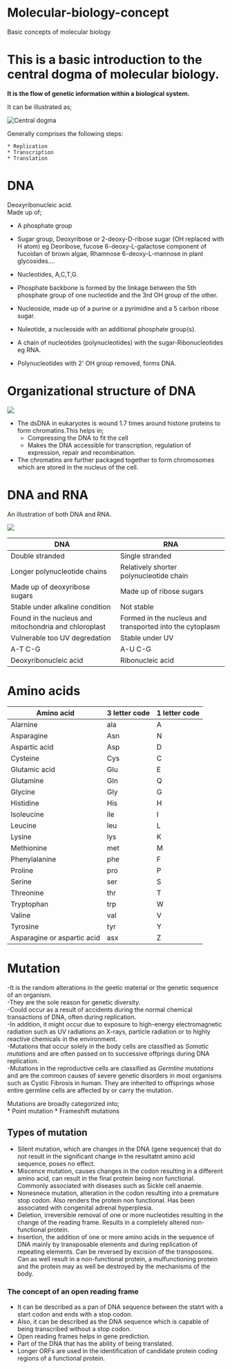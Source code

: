# Molecular-biology-concept
Basic concepts of molecular biology


# This is a basic introduction to the central dogma of molecular biology.    

**It is the flow of genetic information within a biological system.**    


It can be illustrated as;  

![Central dogma](https://upload.wikimedia.org/wikipedia/commons/thumb/6/68/Central_Dogma_of_Molecular_Biochemistry_with_Enzymes.jpg/256px-Central_Dogma_of_Molecular_Biochemistry_with_Enzymes.jpg)    

Generally comprises the following steps:    

    * Replication 
    * Transcription
    * Translation    
    
    
    
    
# DNA    
Deoxyribonucleic acid.    
Made up of;   
  * A phosphate group    
  
  * Sugar group, Deoxyribose or 2-deoxy-D-ribose sugar (OH replaced with H atom) eg Deoribose, fucose 6-deoxy-L-galactose component of fucoidan of brown algae,   Rhamnose 6-deoxy-L-mannose in plant glycosides....    
  
  * Nucleotides, A,C,T,G.     
  
  * Phosphate backbone is formed by the linkage between the 5th phosphate group of one nucleotide and the 3rd OH group of the other. 
     
  * Nucleoside, made up of a purine or a pyrimidine and a 5 carbon ribose sugar.  
   
  * Nuleotide, a nucleoside with an additional phosphate group(s).    
  
  * A chain of nucleotides (polynucleotides) with the sugar-Ribonucleotides eg RNA.    
  
  * Polynucleotides with 2' OH group removed, forms DNA.    
  
  # Organizational structure of DNA
 ![](https://media.springernature.com/lw685/springer-static/image/art%3A10.1186%2F2046-1682-4-8/MediaObjects/13628_2011_Article_8_Fig2_HTML.jpg?as=webp)    
 
  * The dsDNA in eukaryotes is wound 1.7 times around histone proteins to form chromatins.This helps in; 
      * Compressing the DNA to fit the cell
      * Makes the DNA accessible for transcription, regulation of expression, repair and recombination.
  * The chromatins are further packaged together to form chromosomes which are stored in the nucleus of the cell.

# DNA and RNA    
An illustration of both DNA and RNA.    

![](https://cdn.technologynetworks.com/tn/images/body/dnavsrna-final-final1516884024461.jpg)    

   
DNA | RNA
----|----|
Double  stranded| Single stranded
Longer polynucleotide chains| Relatively shorter polynucleotide chain
Made up of deoxyribose sugars| Made up of ribose sugars
Stable under alkaline condition| Not stable
Found in the nucleus and mitochondria and chloroplast| Formed in the nucleus and transported into the cytoplasm
Vulnerable too UV degredation| Stable under UV
A-T C-G| A-U C-G
Deoxyribonucleic acid| Ribonucleic acid    

# Amino acids  

Amino acid | 3 letter code | 1 letter code
----|----|----
Alarnine |ala|A
Asparagine |Asn | N
Aspartic acid |Asp | D
Cysteine |Cys | C
Glutamic acid |Glu | E
Glutamine | Gln | Q|
Glycine |Gly | G|
Histidine |His | H|
Isoleucine |ile | I|
Leucine | leu | L|
Lysine |lys | K
Methionine |met | M
Phenylalanine |phe | F
Proline |pro | P
Serine |ser | S
Threonine |thr | T 
Tryptophan |trp| W
Valine |val | V
Tyrosine |tyr | Y
Asparagine or aspartic acid |asx | Z




# Mutation
-It is the random alterations in the geetic material or the genetic sequence of an organism.     
-They are the sole reason for genetic diversity.    
-Could occur as a result of accidents during the normal chemical transactions of DNA, often during replication.       
-In addition, it might occur due to exposure to high-energy electromagnetic radiation such as UV radiations an X-rays, particle radiation or to highly reactive chemicals in the environment.     
-Mutations that occur solely in the body cells are classified as *Somatic mutations* and are often passed on to successive offprings during DNA replication.    
-Mutations in the reproductive cells are classified as *Germline mutations* and are the common causes of severe genetic disorders in most organisms such as Cystic Fibrosis in human. They are inherited to offsprings whose entire germline cells are affected by or carry the mutation. 

Mutations are broadly categorized into;     
     * Point mutation
     * Frameshift mutations 
     
## Types of mutation    

 * Silent mutation, which are changes in the DNA (gene sequence) that do not result in the significant change in the resultatnt amino acid sequence, poses no effect.   
 *  Miscence mutation, causes changes in the codon resulting in a different amino acid, can result in the final protein being non functional. Commonly associated with diseases such as Sickle cell anaemie.
 *  Nonesnece mutation, alteration in the codon resulting into a premature stop codon. Also renders the protein non functional. Has been associated with congenital adrenal hyperplesia.
 *  Deletion, irreversible removal of one or more nucleotides resulting in the change of the reading frame. Results in a completely altered non-functional protein.
 *  Insertion, the addition of one or more amino acids in the sequence of DNA mainly by transposable elements and during replication of repeating elements. Can be reversed by excision of the transposons. Can as well result in a non-functional protein, a mulfunctioning protein and the protein may as well be destroyed by the mechanisms of the body.    


### The concept of an open reading frame    

* It can be described as a pan of DNA sequence between the statrt with a start codon and ends with a stop codon.    
* Also, it can be described as the DNA sequence which is capable of being transcribed without a stop codon. 
* Open reading frames helps in gene prediction.   
* Part of the DNA that has the ability of being translated.    
* Longer ORFs are used in the identification of candidate protein coding regions of a functional protein.    
